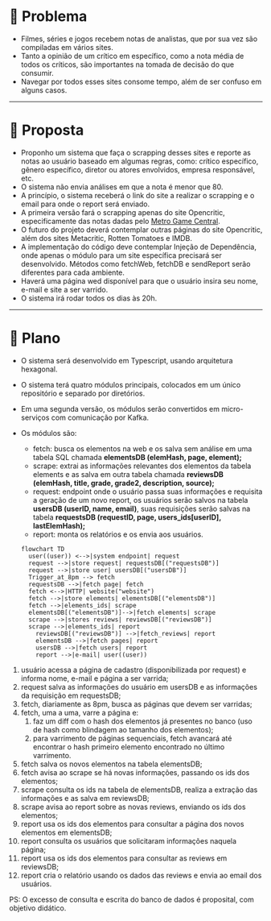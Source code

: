 # 👀 Problema

- Filmes, séries e jogos recebem notas de analistas, que por sua vez são compiladas em vários sites.
- Tanto a opinião de um crítico em específico, como a nota média de todos os críticos, são importantes na tomada de decisão do que consumir.
- Navegar por todos esses sites consome tempo, além de ser confuso em alguns casos.

---

# 💭 Proposta

- Proponho um sistema que faça o scrapping desses sites e reporte as notas ao usuário baseado em algumas regras, como: crítico específico, gênero específico, diretor ou atores envolvidos, empresa responsável, etc.
- O sistema não envia análises em que a nota é menor que 80.
- A princípio, o sistema receberá o link do site a realizar o scrapping e o email para onde o report será enviado.
- A primeira versão fará o scrapping apenas do site Opencritic, especificamente das notas dadas pelo [Metro Game Central](https://opencritic.com/outlet/75/metro-gamecentral).
- O futuro do projeto deverá contemplar outras páginas do site Opencritic, além dos sites Metacritic, Rotten Tomatoes e IMDB.
- A implementação do código deve contemplar Injeção de Dependência, onde apenas o módulo para um site específica precisará ser desenvolvido. Métodos como fetchWeb, fetchDB e sendReport serão diferentes para cada ambiente.
- Haverá uma página wed disponível para que o usuário insira seu nome, e-mail e site a ser varrido.
- O sistema irá rodar todos os dias às 20h.

---

# 🛫 Plano

- O sistema será desenvolvido em Typescript, usando arquitetura hexagonal.
    
- O sistema terá quatro módulos principais, colocados em um único repositório e separado por diretórios.
    
- Em uma segunda versão, os módulos serão convertidos em micro-serviços com comunicação por Kafka.
    
- Os módulos são:
    
    - fetch: busca os elementos na web e os salva sem análise em uma tabela SQL chamada **elementsDB (elemHash, page, element);**
    - scrape: extrai as informações relevantes dos elementos da tabela elements e as salva em outra tabela chamada **reviewsDB (elemHash, title, grade, grade2, description, source);**
    - request: endpoint onde o usuário passa suas informações e requisita a geração de um novo report, os usuários serão salvos na tabela **usersDB (userID, name, email)**, suas requisições serão salvas na tabela **requestsDB (requestID, page, users_ids[userID], lastElemHash);**
    - report: monta os relatórios e os envia aos usuários.
    
    ```mermaid
    flowchart TD
      user((user)) <-->|system endpoint| request
      request -->|store request| requestsDB[("requestsDB")]
      request -->|store user| usersDB[("usersDB")]
      Trigger_at_8pm --> fetch
      requestsDB -->|fetch page| fetch 
      fetch <-->|HTTP| website("website")
      fetch -->|store elements| elementsDB[("elementsDB")]
      fetch -->|elements_ids| scrape
      elementsDB[("elementsDB")]-->|fetch elements| scrape 
      scrape -->|stores reviews| reviewsDB[("reviewsDB")]
      scrape -->|elements_ids| report
    	reviewsDB[("reviewsDB")] -->|fetch_reviews| report
    	elementsDB -->|fetch pages| report
    	usersDB -->|fetch users| report
    	report -->|e-mail| user((user))
    ```
    

1. usuário acessa a página de cadastro (disponibilizada por request) e informa nome, e-mail e página a ser varrida;
2. request salva as informações do usuário em usersDB e as informações da requisição em requestsDB;
3. fetch, diariamente as 8pm, busca as páginas que devem ser varridas;
4. fetch, uma a uma, varre a página e:
    1. faz um diff com o hash dos elementos já presentes no banco (uso de hash como blindagem ao tamanho dos elementos);
    2. para varrimento de páginas sequenciais, fetch avancará até encontrar o hash primeiro elemento encontrado no último varrimento.
5. fetch salva os novos elementos na tabela elementsDB;
6. fetch avisa ao scrape se há novas informações, passando os ids dos elementos;
7. scrape consulta os ids na tabela de elementsDB, realiza a extração das informações e as salva em reviewsDB;
8. scrape avisa ao report sobre as novas reviews, enviando os ids dos elementos;
9. report usa os ids dos elementos para consultar a página dos novos elementos em elementsDB;
10. report consulta os usuários que solicitaram informações naquela página;
11. report usa os ids dos elementos para consultar as reviews em reviewsDB;
12. report cria o relatório usando os dados das reviews e envia ao email dos usuários.

PS: O excesso de consulta e escrita do banco de dados é proposital, com objetivo didático.